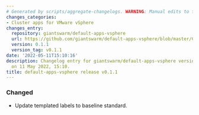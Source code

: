 ```yaml
---
# Generated by scripts/aggregate-changelogs. WARNING: Manual edits to this files will be overwritten.
changes_categories:
- Cluster apps for VMware vSphere
changes_entry:
  repository: giantswarm/default-apps-vsphere
  url: https://github.com/giantswarm/default-apps-vsphere/blob/master/CHANGELOG.md#011---2022-05-11
  version: 0.1.1
  version_tag: v0.1.1
date: '2022-05-11T15:10:16'
description: Changelog entry for giantswarm/default-apps-vsphere version 0.1.1, published
  on 11 May 2022, 15:10.
title: default-apps-vsphere release v0.1.1
---
```


### Changed
- Update templated labels to baseline standard.
